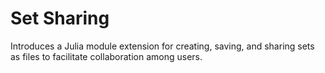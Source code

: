 # Set Sharing
Introduces a Julia module extension for creating, saving, and sharing sets
as files to facilitate collaboration among users.

